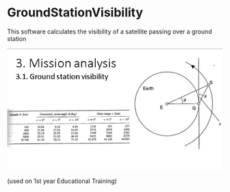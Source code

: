 # GroundStationVisibility
This software calculates the visibility of a satellite passing over a ground station

<img src="https://raw.githubusercontent.com/ndanilo8/GroundStationVisibility/master/ground%20strack%20visibility.jpeg"> </a>

(used on 1st year Educational Training)
